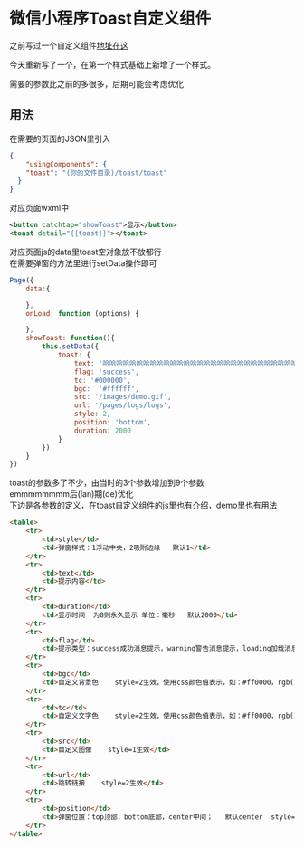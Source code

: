# 微信小程序Toast自定义组件

之前写过一个自定义组件[地址在这](https://blog.csdn.net/anzhen9/article/details/80593542)

今天重新写了一个，在第一个样式基础上新增了一个样式。

需要的参数比之前的多很多，后期可能会考虑优化


## 用法

在需要的页面的JSON里引入<br>
```json
{
    "usingComponents": {
    "toast": "(你的文件目录)/toast/toast"
  }
}
```
对应页面wxml中<br>
```xml
<button catchtap="showToast">显示</button>
<toast detail="{{toast}}"></toast>
```
对应页面js的data里toast空对象放不放都行<br>
在需要弹窗的方法里进行setData操作即可<br>
```js
Page({
    data:{

    },
    onLoad: function (options) {

    },
    showToast: function(){
        this.setData({
            toast: {
                text: '哈哈哈哈哈哈哈哈哈哈哈哈哈哈哈哈哈哈哈哈哈哈哈哈哈哈哈哈哈哈哈哈哈哈哈哈',
                flag: 'success',
                tc: '#000000',
                bgc:  '#ffffff',
                src: '/images/demo.gif',
                url: '/pages/logs/logs',
                style: 2,
                position: 'bottom',
                duration: 2000
            }
        })
    }
})
```
toast的参数多了不少，由当时的3个参数增加到9个参数<br>
emmmmmmmm后(lan)期(de)优化<br>
下边是各参数的定义，在toast自定义组件的js里也有介绍，demo里也有用法<br>
```html
<table>
    <tr>
        <td>style</td>
        <td>弹窗样式：1浮动中央，2吸附边缘   默认1</td>
    </tr>
    <tr>
        <td>text</td>
        <td>提示内容</td>
    </tr>
    <tr>
        <td>duration</td>
        <td>显示时间  为0则永久显示 单位：毫秒   默认2000</td>
    </tr>
    <tr>
        <td>flag</td>
        <td>提示类型：success成功消息提示，warning警告消息提示，loading加载消息提示，none不显示   默认none</td>
    </tr>
    <tr>
        <td>bgc</td>
        <td>自定义背景色    style=2生效，使用css颜色值表示，如：#ff0000，rgb(255,0,0)，rgba(255,0,0,0.5)    默认空</td>
    </tr>
    <tr>
        <td>tc</td>
        <td>自定义文字色    style=2生效，使用css颜色值表示，如：#ff0000，rgb(255,0,0)，rgba(255,0,0,0.5)    默认空</td>
    </tr>
    <tr>
        <td>src</td>
        <td>自定义图像    style=1生效</td>
    </tr>
    <tr>
        <td>url</td>
        <td>跳转链接    style=2生效</td>
    </tr>
    <tr>
        <td>position</td>
        <td>弹窗位置：top顶部，bottom底部，center中间；   默认center  style=2时center等同top</td>
    </tr>
</table>
```